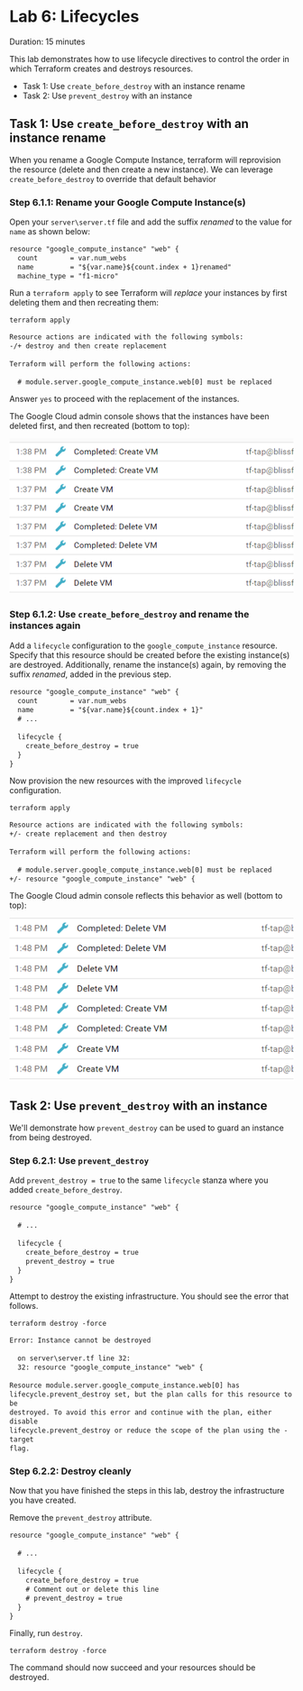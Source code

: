 # Lab 6: Lifecycles

Duration: 15 minutes

This lab demonstrates how to use lifecycle directives to control the order in which Terraform creates and destroys resources.

- Task 1: Use `create_before_destroy` with an instance rename
- Task 2: Use `prevent_destroy` with an instance


## Task 1: Use `create_before_destroy` with an instance rename

When you rename a Google Compute Instance, terraform will reprovision the resource (delete and then create a new instance).  We can leverage `create_before_destroy` to override that default behavior

### Step 6.1.1: Rename your Google Compute Instance(s)

Open your `server\server.tf` file and add the suffix _renamed_ to the value for `name` as shown below:

```hcl
resource "google_compute_instance" "web" {
  count        = var.num_webs
  name         = "${var.name}${count.index + 1}renamed"
  machine_type = "f1-micro"
```

Run a `terraform apply` to see Terraform will _replace_ your instances by first deleting them and then recreating them:

```shell
terraform apply
```

```text
Resource actions are indicated with the following symbols:
-/+ destroy and then create replacement

Terraform will perform the following actions:

  # module.server.google_compute_instance.web[0] must be replaced
  ```

Answer `yes` to proceed with the replacement of the instances.

The Google Cloud admin console shows that the instances have been deleted first, and then recreated (bottom to top):

![deletebeforecreate](./images/delete_before_create.png)

### Step 6.1.2: Use `create_before_destroy` and rename the instances again

Add a `lifecycle` configuration to the `google_compute_instance` resource. Specify that this resource should be created before the existing instance(s) are destroyed.  Additionally, rename the instance(s) again, by removing the suffix _renamed_, added in the previous step.

```hcl
resource "google_compute_instance" "web" {
  count        = var.num_webs
  name         = "${var.name}${count.index + 1}"
  # ...

  lifecycle {
    create_before_destroy = true
  }
}
```

Now provision the new resources with the improved `lifecycle` configuration.

```shell
terraform apply
```

```shell
Resource actions are indicated with the following symbols:
+/- create replacement and then destroy

Terraform will perform the following actions:

  # module.server.google_compute_instance.web[0] must be replaced
+/- resource "google_compute_instance" "web" {
```

The Google Cloud admin console reflects this behavior as well (bottom to top):

![createbeforedestroy](./images/create_before_destroy.png)

## Task 2: Use `prevent_destroy` with an instance

We'll demonstrate how `prevent_destroy` can be used to guard an instance from being destroyed.

### Step 6.2.1: Use `prevent_destroy`

Add `prevent_destroy = true` to the same `lifecycle` stanza where you added `create_before_destroy`.

```hcl
resource "google_compute_instance" "web" {
  
  # ...

  lifecycle {
    create_before_destroy = true
    prevent_destroy = true
  }
}
```

Attempt to destroy the existing infrastructure. You should see the error that follows.

```shell
terraform destroy -force
```

```
Error: Instance cannot be destroyed

  on server\server.tf line 32:
  32: resource "google_compute_instance" "web" {

Resource module.server.google_compute_instance.web[0] has
lifecycle.prevent_destroy set, but the plan calls for this resource to be
destroyed. To avoid this error and continue with the plan, either disable
lifecycle.prevent_destroy or reduce the scope of the plan using the -target
flag.
```

### Step 6.2.2: Destroy cleanly

Now that you have finished the steps in this lab, destroy the infrastructure you have created.

Remove the `prevent_destroy` attribute.

```hcl
resource "google_compute_instance" "web" {

  # ...

  lifecycle {
    create_before_destroy = true
    # Comment out or delete this line
    # prevent_destroy = true
  }
}
```

Finally, run `destroy`.

```shell
terraform destroy -force
```

The command should now succeed and your resources should be destroyed.
